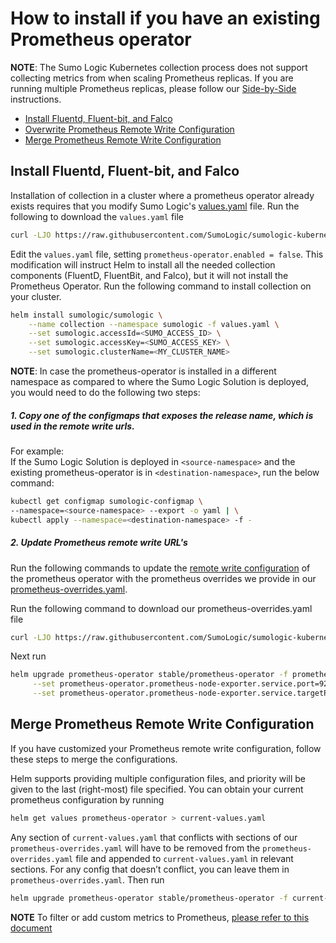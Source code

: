 # How to install if you have an existing Prometheus operator

__NOTE__: The Sumo Logic Kubernetes collection process does not support collecting metrics from when scaling Prometheus replicas. If you are running multiple Prometheus replicas, please follow our [Side-by-Side](SideBySidePrometheus.md) instructions.

<!-- TOC -->
 
- [Install Fluentd, Fluent-bit, and Falco](#install-fluentd-fluent-bit-and-falco) 
- [Overwrite Prometheus Remote Write Configuration](#overwrite-prometheus-remote-write-configuration) 
- [Merge Prometheus Remote Write Configuration](#merge-prometheus-remote-write-configuration)  

<!-- /TOC -->

## Install Fluentd, Fluent-bit, and Falco

Installation of collection in a cluster where a prometheus operator already exists requires that you modify Sumo Logic's [values.yaml](https://github.com/SumoLogic/sumologic-kubernetes-collection/blob/master/deploy/helm/sumologic/values.yaml) file. Run the following to download the `values.yaml` file

```bash
curl -LJO https://raw.githubusercontent.com/SumoLogic/sumologic-kubernetes-collection/release-v0.17/deploy/helm/sumologic/values.yaml
```

Edit the `values.yaml` file, setting `prometheus-operator.enabled = false`. This modification will instruct Helm to install all the needed collection components (FluentD, FluentBit, and Falco), but it will not install the Prometheus Operator. Run the following command to install collection on your cluster.

```bash
helm install sumologic/sumologic \
    --name collection --namespace sumologic -f values.yaml \
    --set sumologic.accessId=<SUMO_ACCESS_ID> \
    --set sumologic.accessKey=<SUMO_ACCESS_KEY> \
    --set sumologic.clusterName=<MY_CLUSTER_NAME>
```

**NOTE**:
In case the prometheus-operator is installed in a different namespace as compared to where the Sumo Logic Solution is deployed, you would need to do the following two steps:

##### 1. Copy one of the configmaps that exposes the release name,  which is used in the remote write urls.

For example:\
If the Sumo Logic Solution is deployed in `<source-namespace>` and the existing prometheus-operator is in `<destination-namespace>`, run the below command:
```bash
kubectl get configmap sumologic-configmap \
--namespace=<source-namespace> --export -o yaml | \
kubectl apply --namespace=<destination-namespace> -f -
```
##### 2. Update Prometheus remote write URL's
Run the following commands to update the [remote write configuration](https://prometheus.io/docs/prometheus/latest/configuration/configuration/#remote_write) of the prometheus operator with the prometheus overrides we provide in our [prometheus-overrides.yaml](https://github.com/SumoLogic/sumologic-kubernetes-collection/blob/master/deploy/helm/prometheus-overrides.yaml).

Run the following command to download our prometheus-overrides.yaml file

```bash
curl -LJO https://raw.githubusercontent.com/SumoLogic/sumologic-kubernetes-collection/release-v0.17/deploy/helm/prometheus-overrides.yaml > prometheus-overrides.yaml
```

Next run

```bash
helm upgrade prometheus-operator stable/prometheus-operator -f prometheus-overrides.yaml \
     --set prometheus-operator.prometheus-node-exporter.service.port=9200 \
     --set prometheus-operator.prometheus-node-exporter.service.targetPort=9200
```

## Merge Prometheus Remote Write Configuration

If you have customized your Prometheus remote write configuration, follow these steps to merge the configurations. 

Helm supports providing multiple configuration files, and priority will be given to the last (right-most) file specified. You can obtain your current prometheus configuration by running

```bash
helm get values prometheus-operator > current-values.yaml
```

Any section of `current-values.yaml` that conflicts with sections of our `prometheus-overrides.yaml` will have to be removed from the `prometheus-overrides.yaml` file and appended to `current-values.yaml` in relevant sections. For any config that doesn’t conflict, you can leave them in `prometheus-overrides.yaml`. Then run

```bash
helm upgrade prometheus-operator stable/prometheus-operator -f current-values.yaml -f prometheus-overrides.yaml
```

__NOTE__ To filter or add custom metrics to Prometheus, [please refer to this document](additional_prometheus_configuration.md)

